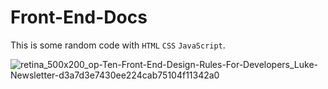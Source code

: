 # Front-End-Docs
This is some random code with `HTML` `CSS` `JavaScript`.

![retina_500x200_op-Ten-Front-End-Design-Rules-For-Developers_Luke-Newsletter-d3a7d3e7430ee224cab75104f11342a0](https://github.com/vytautasmatukynas/Front-End-Docs/assets/51360361/b95cc4c4-4a6d-4233-b36d-7ce129848348)
